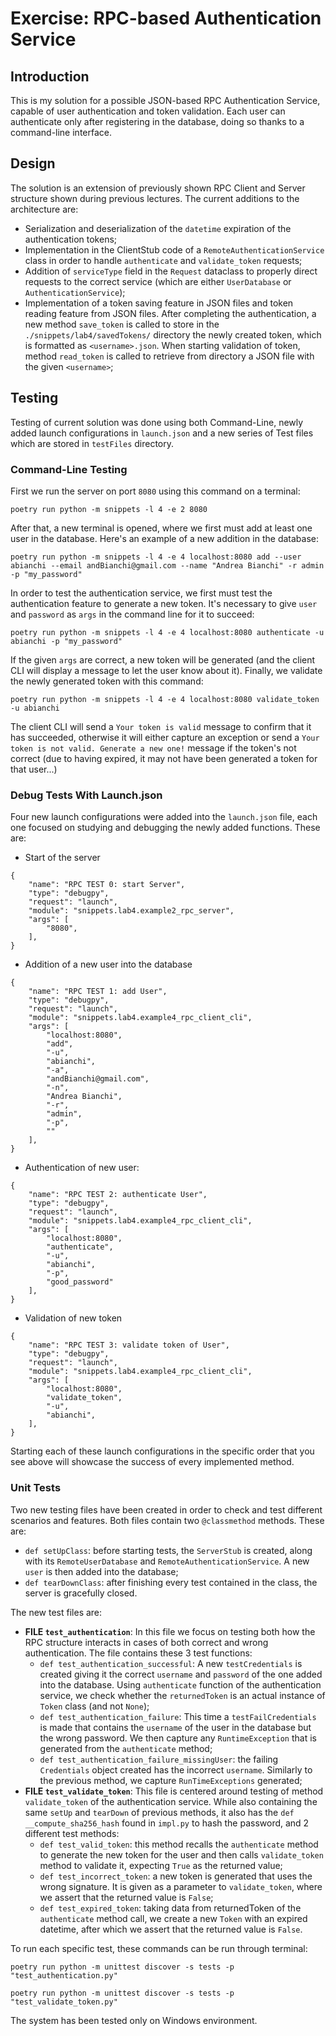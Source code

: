 # Exercise: RPC-based Authentication Service

## Introduction
This is my solution for a possible JSON-based RPC Authentication Service, capable of user authentication and token validation. 
Each user can authenticate only after registering in the database, doing so thanks to a command-line interface. 

## Design
The solution is an extension of previously shown RPC Client and Server structure shown during previous lectures.
The current additions to the architecture are:
- Serialization and deserialization of the `datetime` expiration of the authentication tokens;
- Implementation in the ClientStub code of a `RemoteAuthenticationService` class in order to handle `authenticate` and `validate_token` requests;
- Addition of `serviceType` field in the `Request` dataclass to properly direct requests to the correct service (which are either `UserDatabase` or `AuthenticationService`);
- Implementation of a token saving feature in JSON files and token reading feature from JSON files. After completing the authentication, a new method `save_token` is called to store in the `./snippets/lab4/savedTokens/` directory the newly created token, which is formatted as `<username>.json`. When starting validation of token, method `read_token` is called to retrieve from directory a JSON file with the given `<username>`;

## Testing
Testing of current solution was done using both Command-Line, newly added launch configurations in `launch.json` and a new series of Test files which are stored in `testFiles` directory.

### Command-Line Testing
First we run the server on port `8080` using this command on a terminal:
```
poetry run python -m snippets -l 4 -e 2 8080
```

After that, a new terminal is opened, where we first must add at least one user in the database. Here's an example of a new addition in the database:
```
poetry run python -m snippets -l 4 -e 4 localhost:8080 add --user abianchi --email andBianchi@gmail.com --name "Andrea Bianchi" -r admin -p "my_password"
```


In order to test the authentication service, we first must test the authentication feature to generate a new token. It's necessary to give `user` and `password` as `args` in the command line for it to succeed:
```
poetry run python -m snippets -l 4 -e 4 localhost:8080 authenticate -u abianchi -p "my_password"
```

If the given `args` are correct, a new token will be generated (and the client CLI will display a message to let the user know about it). Finally, we validate the newly generated token with this command:
```
poetry run python -m snippets -l 4 -e 4 localhost:8080 validate_token -u abianchi
```

The client CLI will send a `Your token is valid` message to confirm that it has succeeded, otherwise it will either capture an exception or send a `Your token is not valid. Generate a new one!` message if the token's not correct (due to having expired, it may not have been generated a token for that user...)

### Debug Tests With Launch.json
Four new launch configurations were added into the `launch.json` file, each one focused on studying and debugging the newly added functions. These are:
- Start of the server
```
{
    "name": "RPC TEST 0: start Server",
    "type": "debugpy",
    "request": "launch",
    "module": "snippets.lab4.example2_rpc_server",
    "args": [
        "8080",
    ],
}
```
- Addition of a new user into the database
```
{
    "name": "RPC TEST 1: add User",
    "type": "debugpy",
    "request": "launch",
    "module": "snippets.lab4.example4_rpc_client_cli",
    "args": [
        "localhost:8080",
        "add",
        "-u",
        "abianchi",
        "-a",
        "andBianchi@gmail.com",
        "-n",
        "Andrea Bianchi",
        "-r",
        "admin",
        "-p",
        ""
    ],
}
```
- Authentication of new user:
```
{
    "name": "RPC TEST 2: authenticate User",
    "type": "debugpy",
    "request": "launch",
    "module": "snippets.lab4.example4_rpc_client_cli",
    "args": [
        "localhost:8080",
        "authenticate",
        "-u",
        "abianchi",
        "-p",
        "good_password"
    ],
}
```
- Validation of new token
```
{
    "name": "RPC TEST 3: validate token of User",
    "type": "debugpy",
    "request": "launch",
    "module": "snippets.lab4.example4_rpc_client_cli",
    "args": [
        "localhost:8080",
        "validate_token",
        "-u",
        "abianchi",
    ],
}
```
Starting each of these launch configurations in the specific order that you see above will showcase the success of every implemented method.

### Unit Tests
Two new testing files have been created in order to check and test different scenarios and features.
Both files contain two `@classmethod` methods. These are:
- `def setUpClass`: before starting tests, the `ServerStub` is created, along with its `RemoteUserDatabase` and `RemoteAuthenticationService`. A new `user` is then added into the database;
- `def tearDownClass`: after finishing every test contained in the class, the server is gracefully closed.

The new test files are:

- **FILE `test_authentication`**: In this file we focus on testing both how the RPC structure interacts in cases of both correct and wrong authentication. The file contains these 3 test functions:
    - `def test_authentication_successful`: A new `testCredentials` is created giving it the correct `username` and `password` of the one added into the database. Using `authenticate` function of the authentication service, we check whether the `returnedToken` is an actual instance of `Token` class (and not `None`);
    - `def test_authentication_failure`: This time a `testFailCredentials` is made that contains the `username` of the user in the database but the wrong password. We then capture any `RuntimeException` that is generated from the `authenticate` method;
    - `def test_authentication_failure_missingUser`: the failing `Credentials` object created has the incorrect `username`. Similarly to the previous method, we capture `RunTimeExceptions` generated;
- **FILE `test_validate_token`**: This file is centered around testing of method `validate_token` of the authentication service. While also containing the same `setUp` and `tearDown` of previous methods, it also has the `def __compute_sha256_hash` found in `impl.py` to hash the password, and 2 different test methods:
    - `def test_valid_token`: this method recalls the `authenticate` method to generate the new token for the user and then calls `validate_token` method to validate it, expecting `True` as the returned value;
    - `def test_incorrect_token`: a new token is generated that uses the wrong signature. It is given as a parameter to `validate_token`, where we assert that the returned value is `False`;
    - `def test_expired_token`: taking data from returnedToken of the `authenticate` method call, we create a new `Token` with an expired datetime, after which we assert that the returned value is `False`.

To run each specific test, these commands can be run through terminal:

```
poetry run python -m unittest discover -s tests -p "test_authentication.py"

poetry run python -m unittest discover -s tests -p "test_validate_token.py"
```

The system has been tested only on Windows environment.